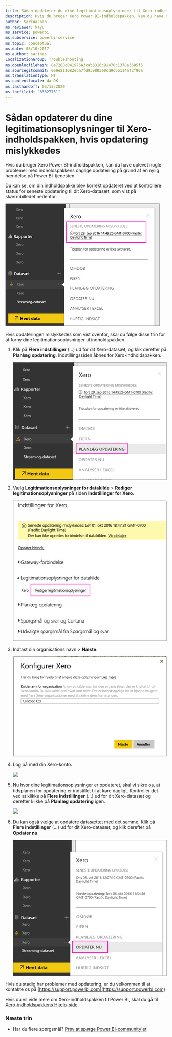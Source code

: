 ```yaml
---
title: Sådan opdaterer du dine legitimationsoplysninger til Xero-indholdspakken
description: Hvis du bruger Xero Power BI-indholdspakken, kan du have oplevet et problem med indholdspakkens daglige opdatering på grund af en nylig hændelse på Power BI-tjenesten.
author: SarinaJoan
ms.reviewer: kayu
ms.service: powerbi
ms.subservice: powerbi-service
ms.topic: conceptual
ms.date: 08/10/2017
ms.author: sarinas
LocalizationGroup: Troubleshooting
ms.openlocfilehash: 0a7268c041976a3cab3316c91470c1378a3685f5
ms.sourcegitcommit: 0e9e211082eca7fd939803e0cd9c6b114af2f90a
ms.translationtype: HT
ms.contentlocale: da-DK
ms.lasthandoff: 05/13/2020
ms.locfileid: "83327731"
---
```

# <a name="how-to-refresh-your-xero-content-pack-credentials-if-refresh-failed"></a>Sådan opdaterer du dine legitimationsoplysninger til Xero-indholdspakken, hvis opdatering mislykkedes
Hvis du bruger Xero Power BI-indholdspakken, kan du have oplevet nogle problemer med indholdspakkens daglige opdatering på grund af en nylig hændelse på Power BI-tjenesten.

Du kan se, om din indholdspakke blev korrekt opdateret ved at kontrollere status for seneste opdatering til dit Xero-datasæt, som vist på skærmbilledet nedenfor.

![](media/service-refresh-xero-credentials/powerbi-xero-refresh-failed.png)

Hvis opdateringen mislykkedes som vist ovenfor, skal du følge disse trin for at forny dine legitimationsoplysninger til indholdspakken.

1. Klik på **Flere indstillinger** (...) ud for dit Xero-datasæt, og klik derefter på **Planlæg opdatering**. Indstillingssiden åbnes for Xero-indholdspakken.
   
    ![](media/service-refresh-xero-credentials/powerbi-xero-schedule-refresh.png)
2. Vælg **Legitimationsoplysninger for datakilde** > **Rediger legitimationsoplysninger** på siden **Indstillinger for Xero**.
   
    ![](media/service-refresh-xero-credentials/powerbi-xero-settings-page.png)
3. Indtast din organisations navn > **Næste**.
   
    ![](media/service-refresh-xero-credentials/powerbi-xero-configure.png)
4. Log på med din Xero-konto.
   
    ![](media/service-refresh-xero-credentials/powerbi-xero-welcome.png)
5. Nu hvor dine legitimationsoplysninger er opdateret, skal vi sikre os, at tidsplanen for opdatering er indstillet til at køre dagligt. Kontrollér det ved at klikke på **Flere indstillinger** (...) ud for dit Xero-datasæt og derefter klikke på **Planlæg opdatering** igen.
   
    ![](media/service-refresh-xero-credentials/powerbi-xero-refresh-schedule.png)
6. Du kan også vælge at opdatere datasættet med det samme. Klik på **Flere indstillinger** (...) ud for dit Xero-datasæt, og klik derefter på **Opdater nu**.
   
    ![](media/service-refresh-xero-credentials/powerbi-xero-refresh-now.png)

Hvis du stadig har problemer med opdatering, er du velkommen til at kontakte os på [https://support.powerbi.com](https://support.powerbi.com) 

Hvis du vil vide mere om Xero-indholdspakken til Power BI, skal du gå til [Xero-indholdspakkens Hjælp-side](service-connect-to-xero.md).

### <a name="next-steps"></a>Næste trin
* Har du flere spørgsmål? [Prøv at spørge Power BI-community'et](https://community.powerbi.com/)

